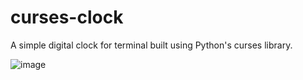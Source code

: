 # curses-clock
A simple digital clock for terminal built using Python's curses library.

![image](https://github.com/thomasedoff/curses-clock/assets/51061686/143cde8f-a282-440d-8be1-ea027d0cff39)
